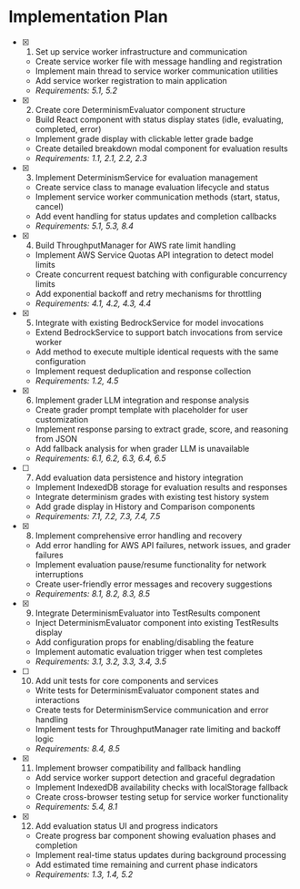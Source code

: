 # Implementation Plan

- [x] 1. Set up service worker infrastructure and communication





  - Create service worker file with message handling and registration
  - Implement main thread to service worker communication utilities
  - Add service worker registration to main application
  - _Requirements: 5.1, 5.2_

- [x] 2. Create core DeterminismEvaluator component structure





  - Build React component with status display states (idle, evaluating, completed, error)
  - Implement grade display with clickable letter grade badge
  - Create detailed breakdown modal component for evaluation results
  - _Requirements: 1.1, 2.1, 2.2, 2.3_

- [x] 3. Implement DeterminismService for evaluation management





  - Create service class to manage evaluation lifecycle and status
  - Implement service worker communication methods (start, status, cancel)
  - Add event handling for status updates and completion callbacks
  - _Requirements: 5.1, 5.3, 8.4_

- [x] 4. Build ThroughputManager for AWS rate limit handling






  - Implement AWS Service Quotas API integration to detect model limits
  - Create concurrent request batching with configurable concurrency limits
  - Add exponential backoff and retry mechanisms for throttling
  - _Requirements: 4.1, 4.2, 4.3, 4.4_

- [x] 5. Integrate with existing BedrockService for model invocations









  - Extend BedrockService to support batch invocations from service worker
  - Add method to execute multiple identical requests with the same configuration
  - Implement request deduplication and response collection
  - _Requirements: 1.2, 4.5_

- [x] 6. Implement grader LLM integration and response analysis





  - Create grader prompt template with placeholder for user customization
  - Implement response parsing to extract grade, score, and reasoning from JSON
  - Add fallback analysis for when grader LLM is unavailable
  - _Requirements: 6.1, 6.2, 6.3, 6.4, 6.5_

- [ ] 7. Add evaluation data persistence and history integration





  - Implement IndexedDB storage for evaluation results and responses
  - Integrate determinism grades with existing test history system
  - Add grade display in History and Comparison components
  - _Requirements: 7.1, 7.2, 7.3, 7.4, 7.5_

- [x] 8. Implement comprehensive error handling and recovery





  - Add error handling for AWS API failures, network issues, and grader failures
  - Implement evaluation pause/resume functionality for network interruptions
  - Create user-friendly error messages and recovery suggestions
  - _Requirements: 8.1, 8.2, 8.3, 8.5_

- [x] 9. Integrate DeterminismEvaluator into TestResults component





  - Inject DeterminismEvaluator component into existing TestResults display
  - Add configuration props for enabling/disabling the feature
  - Implement automatic evaluation trigger when test completes
  - _Requirements: 3.1, 3.2, 3.3, 3.4, 3.5_

- [ ] 10. Add unit tests for core components and services
  - Write tests for DeterminismEvaluator component states and interactions
  - Create tests for DeterminismService communication and error handling
  - Implement tests for ThroughputManager rate limiting and backoff logic
  - _Requirements: 8.4, 8.5_

- [x] 11. Implement browser compatibility and fallback handling





  - Add service worker support detection and graceful degradation
  - Implement IndexedDB availability checks with localStorage fallback
  - Create cross-browser testing setup for service worker functionality
  - _Requirements: 5.4, 8.1_

- [x] 12. Add evaluation status UI and progress indicators





  - Create progress bar component showing evaluation phases and completion
  - Implement real-time status updates during background processing
  - Add estimated time remaining and current phase indicators
  - _Requirements: 1.3, 1.4, 5.2_
